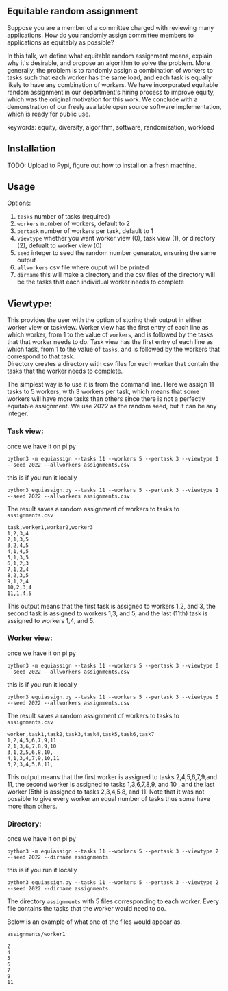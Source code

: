 ## Equitable random assignment

Suppose you are a member of a committee charged with reviewing many applications.
How do you randomly assign committee members to applications as equitably as possible?

In this talk, we define what equitable random assignment means, explain why it's desirable, and propose an algorithm to solve the problem.
More generally, the problem is to randomly assign a combination of workers to tasks such that each worker has the same load, and each task is equally likely to have any combination of workers.
We have incorporated equitable random assignment in our department's hiring process to improve equity, which was the original motivation for this work.
We conclude with a demonstration of our freely available open source software implementation, which is ready for public use.

keywords: equity, diversity, algorithm, software, randomization, workload

## Installation

TODO: Upload to Pypi, figure out how to install on a fresh machine.

## Usage

Options:

1. `tasks` number of tasks (required)
2. `workers` number of workers, default to 2
3. `pertask` number of workers per task, default to 1
4. `viewtype` whether you want worker view (0), task view (1), or directory (2), defualt to worker view (0) 
5. `seed` integer to seed the random number generator, ensuring the same output
6. `allworkers` csv file where ouput will be printed
7. `dirname` this will make a directory and the csv files of the directory will be the tasks that each individual worker needs to complete

## Viewtype:

This provides the user with the option of storing their output in either worker view or taskview.
Worker view has the first entry of each line as which worker, from 1 to the value of `workers`, and is followed by the tasks that that worker needs to do.
Task view has the first entry of each line as which task, from 1 to the value of `tasks`, and is followed by the workers that correspond to that task.  
Directory creates a directory with csv files for each worker that contain the tasks that the worker needs to complete. 

The simplest way is to use it is from the command line.
Here we assign 11 tasks to 5 workers, with 3 workers per task, which means that some workers will have more tasks than others since there is not a perfectly equitable assignment. 
We use 2022 as the random seed, but it can be any integer.

### Task view:

once we have it on pi py
```
python3 -m equiassign --tasks 11 --workers 5 --pertask 3 --viewtype 1 --seed 2022 --allworkers assignments.csv
```

this is if you run it locally
```
python3 equiassign.py --tasks 11 --workers 5 --pertask 3 --viewtype 1 --seed 2022 --allworkers assignments.csv
```

The result saves a random assignment of workers to tasks to `assignments.csv`

```
task,worker1,worker2,worker3
1,2,3,4
2,1,3,5
3,2,4,5
4,1,4,5
5,1,3,5
6,1,2,3
7,1,2,4
8,2,3,5
9,1,2,4
10,2,3,4
11,1,4,5
```

This output means that the first task is assigned to workers 1,2, and 3, the second task is assigned to workers 1,3, and 5, and the last (11th) task is assigned to workers 1,4, and 5.

### Worker view:

once we have it on pi py
```
python3 -m equiassign --tasks 11 --workers 5 --pertask 3 --viewtype 0 --seed 2022 --allworkers assignments.csv
```

this is if you run it locally
```
python3 equiassign.py --tasks 11 --workers 5 --pertask 3 --viewtype 0 --seed 2022 --allworkers assignments.csv
```

The result saves a random assignment of workers to tasks to `assignments.csv`

```
worker,task1,task2,task3,task4,task5,task6,task7
1,2,4,5,6,7,9,11
2,1,3,6,7,8,9,10
3,1,2,5,6,8,10,
4,1,3,4,7,9,10,11
5,2,3,4,5,8,11,
```

This output means that the first worker is assigned to tasks 2,4,5,6,7,9,and 11, the second worker is assigned to tasks 1,3,6,7,8,9, and 10 , and the last worker (5th) is assigned to tasks 2,3,4,5,8, and 11.
Note that it was not possible to give every worker an equal number of tasks thus some have more than others. 

### Directory: 

once we have it on pi py
```
python3 -m equiassign --tasks 11 --workers 5 --pertask 3 --viewtype 2 --seed 2022 --dirname assignments
```

this is if you run it locally
```
python3 equiassign.py --tasks 11 --workers 5 --pertask 3 --viewtype 2 --seed 2022 --dirname assignments
```
The directory `assignments` with 5 files corresponding to each worker. Every file contains the tasks that the worker would need to do.

Below is an example of what one of the files would appear as. 

`assignments/worker1`
```
2
4
5
6
7
9
11
```
